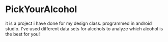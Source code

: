 # PickYourAlcohol

it is a project i have done for my design class. programmed in android studio. 
I've used different data sets for alcohols to analyze which alcohol is the best for you!
